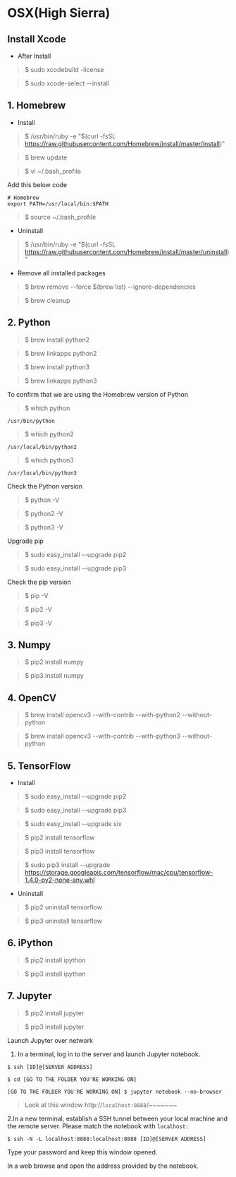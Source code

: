# OSX(High Sierra)

## Install Xcode
- After Install

> $ sudo xcodebuild -license

> $ sudo xcode-select --install

## 1. Homebrew
- Install
> $ /usr/bin/ruby -e "$(curl -fsSL https://raw.githubusercontent.com/Homebrew/install/master/install)"

> $ brew update

> $ vi ~/.bash_profile

Add this below code
```
# Homebrew
export PATH=/usr/local/bin:$PATH
```
> $ source ~/.bash_profile

- Uninstall
> $ /usr/bin/ruby -e "$(curl -fsSL https://raw.githubusercontent.com/Homebrew/install/master/uninstall)"

- Remove all installed packages
> $ brew remove --force $(brew list) --ignore-dependencies

> $ brew cleanup

## 2. Python
> $ brew install python2

> $ brew linkapps python2

> $ brew install python3

> $ brew linkapps python3

To confirm that we are using the Homebrew version of Python
> $ which python
```
/usr/bin/python
```

> $ which python2
```
/usr/local/bin/python2
```

> $ which python3
```
/usr/local/bin/python3
```

Check the Python version 
> $ python -V

> $ python2 -V

> $ python3 -V

Upgrade pip
> $  sudo easy_install --upgrade pip2

> $  sudo easy_install --upgrade pip3

Check the pip version
> $ pip -V

> $ pip2 -V

> $ pip3 -V

## 3. Numpy
> $ pip2 install numpy

> $ pip3 install numpy

## 4. OpenCV
> $ brew install opencv3 --with-contrib --with-python2 --without-python

> $ brew install opencv3 --with-contrib --with-python3 --without-python

## 5. TensorFlow
- Install
> $  sudo easy_install --upgrade pip2

> $  sudo easy_install --upgrade pip3

> $ sudo easy_install --upgrade six

> $ pip2 install tensorflow

> $ pip3 install tensorflow

> $ sudo pip3 install --upgrade https://storage.googleapis.com/tensorflow/mac/cpu/tensorflow-1.4.0-py2-none-any.whl

- Uninstall
> $ pip2 uninstall tensorflow

> $ pip3 uninstall tensorflow

## 6. iPython
> $ pip2 install ipython

> $ pip3 install ipython

## 7. Jupyter
> $ pip2 install jupyter

> $ pip3 install jupyter

Launch Jupyter over network
1. In a terminal, log in to the server and launch Jupyter notebook.
```
$ ssh [ID]@[SERVER ADDRESS]

$ cd [GO TO THE FOLDER YOU'RE WORKING ON] 

[GO TO THE FOLDER YOU'RE WORKING ON] $ jupyter notebook --no-browser
```

> Look at this window
    http://`localhost:8888`/~~~~~~~

2.In a new terminal, establish a SSH tunnel between your local machine and the remote server. 
Please match the notebook with `localhost:`
```
$ ssh -N -L localhost:8888:localhost:8888 [ID]@[SERVER ADDRESS]
```
Type your password and keep this window opened.

In a web browse and open the address provided by the notebook.
